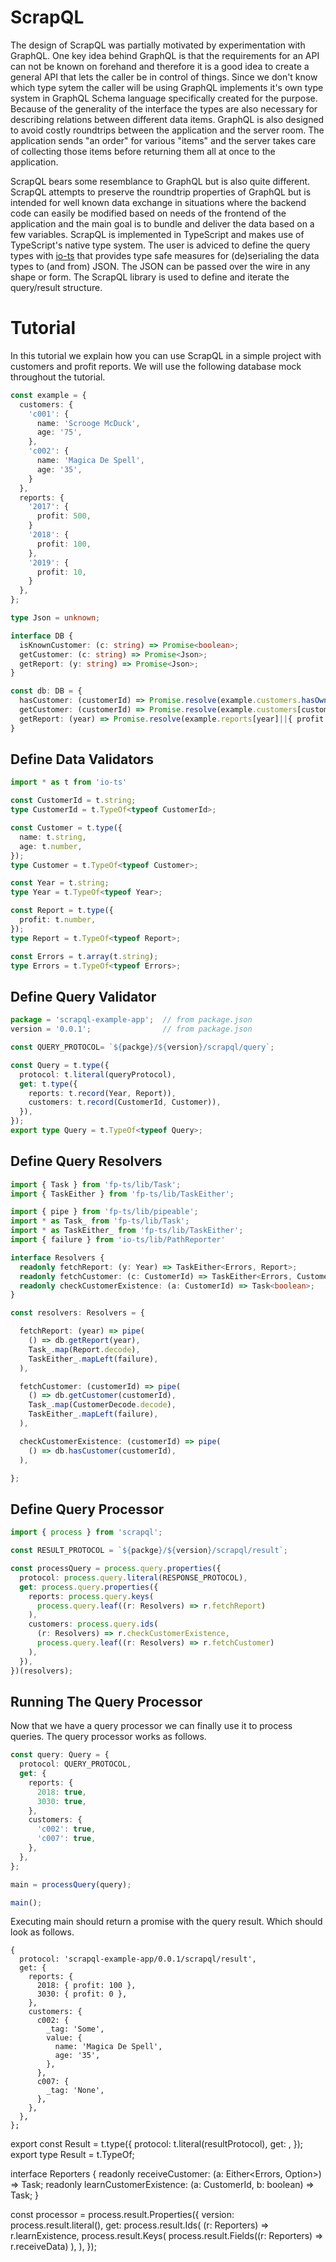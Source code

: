 # ScrapQL

The design of ScrapQL was partially motivated by experimentation with GraphQL. One key idea behind GraphQL is that the requirements for an API can not be known on forehand and therefore it is a good idea to create a general API that lets the caller be in control of things. Since we don't know which type sytem the caller will be using GraphQL implements it's own type system in GraphQL Schema language specifically created for the purpose. Because of the generality of the interface the types are also necessary for describing relations between different data items. GraphQL is also designed to avoid costly roundtrips between the application and the server room. The application sends "an order" for various "items" and the server takes care of collecting those items before returning them all at once to the application.

ScrapQL bears some resemblance to GraphQL but is also quite different. ScrapQL attempts to preserve the roundtrip properties of GraphQL but is intended for well known data exchange in situations where the backend code can easily be modified based on needs of the frontend of the application and the main goal is to bundle and deliver the data based on a few variables. ScrapQL is implemented in TypeScript and makes use of TypeScript's native type system. The user is adviced to define the query types with [io-ts](https://github.com/gcanti/io-ts) that provides type safe measures for (de)serialing the data types to (and from) JSON. The JSON can be passed over the wire in any shape or form. The ScrapQL library is used to define and iterate the query/result structure.

# Tutorial

In this tutorial we explain how you can use ScrapQL in a simple project with
customers and profit reports.  We will use the following database mock
throughout the tutorial.

```typescript
const example = {
  customers: {
    'c001': {
      name: 'Scrooge McDuck',
      age: '75',
    },
    'c002': {
      name: 'Magica De Spell',
      age: '35',
    }
  },
  reports: {
    '2017': {
      profit: 500,
    }
    '2018': {
      profit: 100,
    },
    '2019': {
      profit: 10,
    }
  },
};

type Json = unknown;

interface DB {
  isKnownCustomer: (c: string) => Promise<boolean>;
  getCustomer: (c: string) => Promise<Json>;
  getReport: (y: string) => Promise<Json>;
}

const db: DB = {
  hasCustomer: (customerId) => Promise.resolve(example.customers.hasOwnPropert(customerID)),
  getCustomer: (customerId) => Promise.resolve(example.customers[customerId]),
  getReport: (year) => Promise.resolve(example.reports[year]||{ profit: 0 }),
}
```


## Define Data Validators

```typescript
import * as t from 'io-ts'

const CustomerId = t.string;
type CustomerId = t.TypeOf<typeof CustomerId>;

const Customer = t.type({
  name: t.string,
  age: t.number,
});
type Customer = t.TypeOf<typeof Customer>;

const Year = t.string;
type Year = t.TypeOf<typeof Year>;

const Report = t.type({
  profit: t.number,
});
type Report = t.TypeOf<typeof Report>;

const Errors = t.array(t.string);
type Errors = t.TypeOf<typeof Errors>;
```

## Define Query Validator

```typescript
package = 'scrapql-example-app';  // from package.json
version = '0.0.1';                // from package.json

const QUERY_PROTOCOL= `${packge}/${version}/scrapql/query`;

const Query = t.type({
  protocol: t.literal(queryProtocol),
  get: t.type({
    reports: t.record(Year, Report)),
    customers: t.record(CustomerId, Customer)),
  }),
});
export type Query = t.TypeOf<typeof Query>;
```

## Define Query Resolvers

```typescript
import { Task } from 'fp-ts/lib/Task';
import { TaskEither } from 'fp-ts/lib/TaskEither';

import { pipe } from 'fp-ts/lib/pipeable';
import * as Task_ from 'fp-ts/lib/Task';
import * as TaskEither_ from 'fp-ts/lib/TaskEither';
import { failure } from 'io-ts/lib/PathReporter'

interface Resolvers {
  readonly fetchReport: (y: Year) => TaskEither<Errors, Report>;
  readonly fetchCustomer: (c: CustomerId) => TaskEither<Errors, Customer>;
  readonly checkCustomerExistence: (a: CustomerId) => Task<boolean>;
}

const resolvers: Resolvers = {

  fetchReport: (year) => pipe(
    () => db.getReport(year),
    Task_.map(Report.decode),
    TaskEither_.mapLeft(failure),
  ),

  fetchCustomer: (customerId) => pipe(
    () => db.getCustomer(customerId),
    Task_.map(CustomerDecode.decode),
    TaskEither_.mapLeft(failure),
  ),

  checkCustomerExistence: (customerId) => pipe(
    () => db.hasCustomer(customerId),
  ),

};
```


## Define Query Processor

```typescript
import { process } from 'scrapql';

const RESULT_PROTOCOL = `${packge}/${version}/scrapql/result`;

const processQuery = process.query.properties({
  protocol: process.query.literal(RESPONSE_PROTOCOL),
  get: process.query.properties({
    reports: process.query.keys(
      process.query.leaf((r: Resolvers) => r.fetchReport)
    ),
    customers: process.query.ids(
      (r: Resolvers) => r.checkCustomerExistence,
      process.query.leaf((r: Resolvers) => r.fetchCustomer)
    ),
  }),
})(resolvers);
```

## Running The Query Processor

Now that we have a query processor we can finally use it to process queries.
The query processor works as follows.

```typescript
const query: Query = {
  protocol: QUERY_PROTOCOL,
  get: {
    reports: {
      2018: true,
      3030: true,   
    },
    customers: {
      'c002': true,
      'c007': true,
    },
  },
};

main = processQuery(query);

main();
```

Executing main should return a promise with the query result. Which should look
as follows.

```
{
  protocol: 'scrapql-example-app/0.0.1/scrapql/result',
  get: {
    reports: {
      2018: { profit: 100 },
      3030: { profit: 0 },
    },
    customers: {
      c002: {
        _tag: 'Some',
        value: {
          name: 'Magica De Spell',
          age: '35',
        },
      },
      c007: {
        _tag: 'None',
      },
    },
  },
};
```





export const Result = t.type({
  protocol: t.literal(resultProtocol),
  get: ,
});
export type Result = t.TypeOf<typeof Result>;



interface Reporters {
  readonly receiveCustomer: (a: Either<Errors, Option<Customer>>) => Task<void>;
  readonly learnCustomerExistence: (a: CustomerId, b: boolean) => Task<void>;
}

const processor = process.result.Properties({
  version: process.result.literal(),
  get: process.result.Ids(
    (r: Reporters) => r.learnExistence,
    process.result.Keys(
      process.result.Fields((r: Reporters) => r.receiveData)
    ),
  ),
});
```
